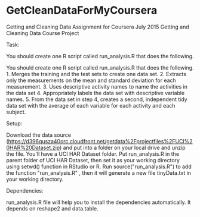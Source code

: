 # GetCleanDataForMyCoursera
Getting and Cleaning Data Assignment for Coursera July 2015
Getting and Cleaning Data Course Project

Task:

You should create one R script called run_analysis.R that does the following.

You should create one R script called run_analysis.R that does the following. 1. Merges the training and the test sets to create one data set. 2. Extracts only the measurements on the mean and standard deviation for each measurement. 3. Uses descriptive activity names to name the activities in the data set 4. Appropriately labels the data set with descriptive variable names. 5. From the data set in step 4, creates a second, independent tidy data set with the average of each variable for each activity and each subject.

Setup:

Download the data source (https://d396qusza40orc.cloudfront.net/getdata%2Fprojectfiles%2FUCI%20HAR%20Dataset.zip) and put into a folder on your local drive and unzip the file. You'll have a UCI HAR Dataset folder. Put run_analysis.R in the parent folder of UCI HAR Dataset, then set it as your working directory using setwd() function in RStudio or R. Run source("run_analysis.R") to add the function "run_analysis.R" , then it will generate a new file tinyData.txt in your working directory.

Dependencies:

run_analysis.R file will help you to install the dependencies automatically. It depends on reshape2 and data.table.
